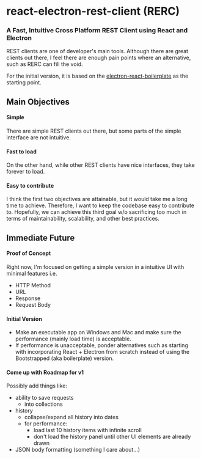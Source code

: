 # react-electron-rest-client (RERC)

### A Fast, Intuitive Cross Platform REST Client using React and Electron
REST clients are one of developer's main tools. Although there are great clients out there, I feel there are enough pain points where an alternative, such as RERC can fill the void. 

For the initial version, it is based on the [electron-react-boilerplate](https://github.com/chentsulin/electron-react-boilerplate) as the starting point.

## Main Objectives

#### Simple
There are simple REST clients out there, but some parts of the simple interface are not intuitive.

#### Fast to load
On the other hand, while other REST clients have nice interfaces, they take forever to load.

#### Easy to contribute
I think the first two objectives are attainable, but it would take me a long time to achieve. Therefore, I want to keep the codebase easy to contribute to. Hopefully, we can achieve this third goal w/o sacrificing too much in terms of maintainability, scalability, and other best practices.


## Immediate Future
#### Proof of Concept
Right now, I'm focused on getting a simple version in a intuitive UI with minimal features i.e. 
- HTTP Method
- URL
- Response
- Request Body

#### Initial Version
- Make an executable app on Windows and Mac and make sure the performance (mainly load time) is acceptable.
- If performance is unacceptable, ponder alternatives such as starting with incorporating React + Electron from scratch instead of using the Bootstrapped (aka boilerplate) version. 

#### Come up with Roadmap for v1
Possibly add things like:
- ability to save requests
  - into collections
- history
  - collapse/expand all history into dates
  - for performance:
    - load last 10 history items with infinite scroll
    - don't load the history panel until other UI elements are already drawn
- JSON body formatting (something I care about...)